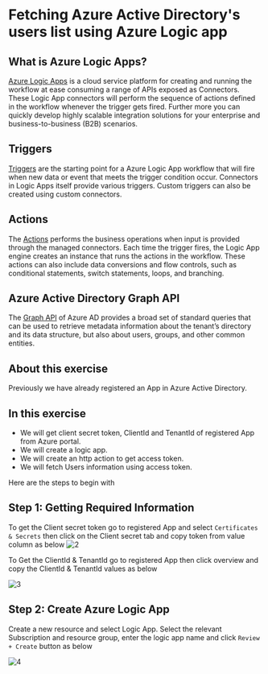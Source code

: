 # Fetching Azure Active Directory's users list using Azure Logic app

## What is Azure Logic Apps?

[Azure Logic Apps](https://docs.microsoft.com/en-us/azure/logic-apps/logic-apps-overview) is a cloud service platform for creating and running the workflow at ease consuming a range of APIs exposed as Connectors. These Logic App connectors will perform the sequence of actions defined in the workflow whenever the trigger gets fired. Further more you can quickly develop highly scalable integration solutions for your enterprise and business-to-business (B2B) scenarios. 

## Triggers
[Triggers](https://docs.microsoft.com/en-us/azure/connectors/built-in) are the starting point for a Azure Logic App workflow that will fire when new data or event that meets the trigger condition occur. Connectors in Logic Apps itself provide various triggers. Custom triggers can also be created using custom connectors.

## Actions 

The [Actions](https://docs.microsoft.com/en-us/azure/connectors/built-in) performs the business operations when input is provided through the managed connectors. Each time the trigger fires, the Logic App engine creates an instance that runs the actions in the workflow. These actions can also include data conversions and flow controls, such as conditional statements, switch statements, loops, and branching.



## Azure Active Directory Graph API
The [Graph API](https://www.kuppingercole.com/blog/kuppinger/azure-active-directory-what-is-the-graph-api#:~:text=The%20Graph%20API%20of%20Azure,groups%2C%20and%20other%20common%20entities.) of Azure AD provides a broad set of standard queries that can be used to retrieve metadata information about the tenant’s directory and its data structure, but also about users, groups, and other common entities.


## About this exercise

Previously we have already registered an App in Azure Active Directory.

## In this exercise

 * We will get client secret token, ClientId and TenantId of registered App from Azure portal.
 * We will create a logic app.
 * We will create an http action to get access token.
 * We will fetch Users information using access token.


 Here are the steps to begin with 

 ## Step 1: Getting Required Information
 
To get the Client secret token go to registered App and select `Certificates & Secrets` then click on the Client secret tab and copy token from value column as below
![2](https://user-images.githubusercontent.com/100709775/168145372-8f3868b1-2fc4-4364-a6d2-171c2345a029.PNG)


To Get the ClientId & TenantId go to registered App then click overview and copy the ClientId & TenantId values as below 

![3](https://user-images.githubusercontent.com/100709775/168145782-67887034-4979-478d-98ea-9edfa04d7c30.PNG)

## Step 2: Create Azure Logic App

Create a new resource and select Logic App. Select the relevant Subscription and resource group, enter the logic app name and click `Review + Create` button as below 

![4](https://user-images.githubusercontent.com/100709775/168146805-87cb30dc-3c23-4068-b6fb-60487a67355f.PNG)



                  

 

